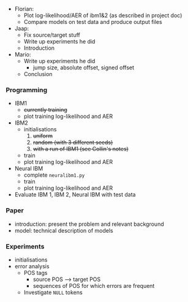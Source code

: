 - Florian:
    - Plot log-likelihood/AER of ibm1&2 (as described in project doc)
    - Compare models on test data and produce output files
- Jaap:
    - Fix source/target stuff
    - Write up experiments he did
    - Introduction
- Mario:
    - Write up experiments he did
        - jump size, absolute offset, signed offset
    - Conclusion

### Programming
- IBM1
    - ~~currently training~~
    - plot training log-likelihood and AER
- IBM2 
    - initialisations
        1. ~~uniform~~
        2. ~~random (with 3 different seeds)~~
        3. ~~with a run of IBM1 (see Collin's notes)~~
    - train
    - plot training log-likelihood and AER
- Neural IBM
    - complete `neuralibm1.py`
    - train
    - plot training log-likelihood and AER
- Evaluate IBM 1, IBM 2, Neural IBM with test data



### Paper

- introduction: present the problem and relevant background
- model: technical description of models


### Experiments

- initialisations
- error analysis
    - POS tags
        - source POS --> target POS 
        - sequences of POS for which errors are frequent
    - Investigate `NULL` tokens
